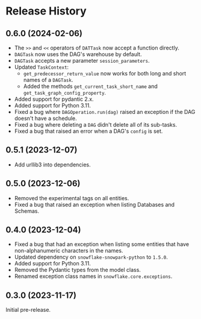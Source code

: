 # Release History
## 0.6.0 (2024-02-06)

- The `>>` and `<<` operators of `DATTask` now accept a function directly.
- `DAGTask` now uses the DAG's warehouse by default.
- `DAGTask` accepts a new parameter `session_parameters`.
- Updated `TaskContext`:
  - `get_predecessor_return_value` now works for both long and short names of a `DAGTask`.
  - Added the methods `get_current_task_short_name` and `get_task_graph_config_property`.
- Added support for pydantic 2.x.
- Added support for Python 3.11.
- Fixed a bug where `DAGOperation.run(dag)` raised an exception if the DAG doesn't have a schedule.
- Fixed a bug where deleting a `DAG` didn't delete all of its sub-tasks.
- Fixed a bug that raised an error when a DAG's `config` is set.

## 0.5.1 (2023-12-07)

- Add urllib3 into dependencies.

## 0.5.0 (2023-12-06)

- Removed the experimental tags on all entities.
- Fixed a bug that raised an exception when listing Databases and Schemas.

## 0.4.0 (2023-12-04)
- Fixed a bug that had an exception when listing some entities that have non-alphanumeric characters in the names.
- Updated dependency on `snowflake-snowpark-python` to `1.5.0`.
- Added support for Python 3.11.
- Removed the Pydantic types from the model class.
- Renamed exception class names in `snowflake.core.exceptions`.

## 0.3.0 (2023-11-17)

Initial pre-release.
